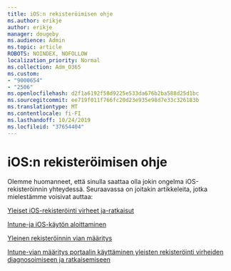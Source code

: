 ```yaml
---
title: iOS:n rekisteröimisen ohje
ms.author: erikje
author: erikje
manager: dougeby
ms.audience: Admin
ms.topic: article
ROBOTS: NOINDEX, NOFOLLOW
localization_priority: Normal
ms.collection: Adm_O365
ms.custom:
- "9000654"
- "2506"
ms.openlocfilehash: d2f1a6192f58d9225e533da676b2ba588d25d1bc
ms.sourcegitcommit: ee719f011f766fc20d23e935e98d7e33c326183b
ms.translationtype: MT
ms.contentlocale: fi-FI
ms.lasthandoff: 10/24/2019
ms.locfileid: "37654404"
---
```

# <a name="ios-enrollment-help"></a>iOS:n rekisteröimisen ohje

Olemme huomanneet, että sinulla saattaa olla jokin ongelma iOS-rekisteröinnin yhteydessä. Seuraavassa on joitakin artikkeleita, jotka mielestämme voisivat auttaa: 

[Yleiset iOS-rekisteröinti virheet ja-ratkaisut](https://support.microsoft.com/help/4039809/troubleshooting-ios-device-enrollment-in-intune)

[Intune-ja iOS-käytön aloittaminen](https://docs.microsoft.com/intune/enrollment/ios-enroll)

[Yleinen rekisteröinnin vian määritys](https://docs.microsoft.com/intune/enrollment/troubleshoot-device-enrollment-in-intune)

[Intune-vian määritys portaalin käyttäminen yleisten rekisteröinti virheiden diagnosoimiseen ja ratkaisemiseen](https://docs.microsoft.com/intune/help-desk-operators)